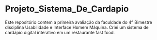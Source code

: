 # Projeto_Sistema_De_Cardapio
Este repositório contem a primeira avaliação da faculdade do 4° Bimestre disciplina Usabilidade e Interface Homem Máquina.  Criei um sistema de cardápio digital interativo em um restaurante fast food. 
